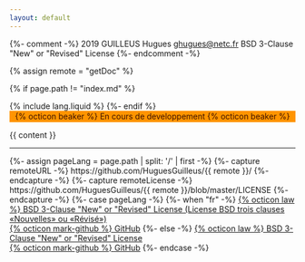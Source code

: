 ```yaml
---
layout: default
---
```


{%- comment -%}
	2019 GUILLEUS Hugues <ghugues@netc.fr>
	BSD 3-Clause "New" or "Revised" License
{%- endcomment -%}

{% assign remote = "getDoc" %}

<style>
	h1:first-of-type{
		display: none;
	}
	h1{
		margin: 0px !important;
	}
	svg.octicon{
		height: 1em !important;
		width: 1em !important;
	}
</style>

{% if page.path != "index.md" %}
<h1>
	<a href="./">{{remote}}</a>&nbsp;/
	{{page.title}}
</h1>
{% include lang.liquid %}
{%- endif %}

<div style="background:#ff9400;margin-bottom:1em;padding:0.2ex 1ex;color:#3e1300;text-align:center;">
	{% octicon beaker %}
	En cours de developpement
	{% octicon beaker %}
</div>


{{ content }}

<footer>
	<hr>
	{%- assign pageLang = page.path | split: '/' | first -%}
	{%- capture remoteURL -%}
		https://github.com/HuguesGuilleus/{{ remote }}/
	{%- endcapture -%}
	{%- capture remoteLicense -%}
		https://github.com/HuguesGuilleus/{{ remote }}/blob/master/LICENSE
	{%- endcapture -%}
	{%- case pageLang -%}
		{%- when "fr" -%}
			<a href="{{remoteLicense}}" title="License">
				{% octicon law %} BSD 3-Clause "New" or "Revised" License (License BSD trois clauses «Nouvelles» ou «Révisé»)
			</a><br>
			<a href="{{remoteURL}}" title="Dépôt GitHub">{% octicon mark-github %} GitHub</a>
		{%- else -%}
			<a href="{{remoteLicense}}" title="License">
				{% octicon law %} BSD 3-Clause "New" or "Revised" License
			</a><br>
			<a href="{{remoteURL}}" title="GitHub Repository">{% octicon mark-github %} GitHub</a>
	{%- endcase -%}
</footer>
